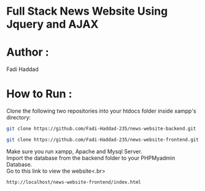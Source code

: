 # Full Stack News Website Using Jquery and AJAX</br>

# Author :</br>
Fadi Haddad</br>


# How to Run :</br>
Clone the following two repositories into your htdocs folder inside xampp's directory:<br>

```bash
git clone https://github.com/Fadi-Haddad-235/news-website-backend.git
```

```bash
git clone https://github.com/Fadi-Haddad-235/news-website-frontend.git
```

Make sure you run xampp, Apache and Mysql Server.<br>
Import the database from the backend folder to your PHPMyadmin Database.<br>
Go to this link to view the website<.br>
```bash
http://localhost/news-website-frontend/index.html
```
